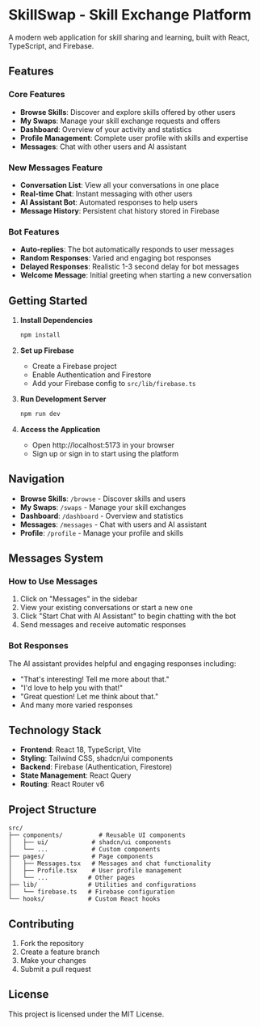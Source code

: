 # SkillSwap - Skill Exchange Platform

A modern web application for skill sharing and learning, built with React, TypeScript, and Firebase.

## Features

### Core Features
- **Browse Skills**: Discover and explore skills offered by other users
- **My Swaps**: Manage your skill exchange requests and offers
- **Dashboard**: Overview of your activity and statistics
- **Profile Management**: Complete user profile with skills and expertise
- **Messages**: Chat with other users and AI assistant

### New Messages Feature
- **Conversation List**: View all your conversations in one place
- **Real-time Chat**: Instant messaging with other users
- **AI Assistant Bot**: Automated responses to help users
- **Message History**: Persistent chat history stored in Firebase

### Bot Features
- **Auto-replies**: The bot automatically responds to user messages
- **Random Responses**: Varied and engaging bot responses
- **Delayed Responses**: Realistic 1-3 second delay for bot messages
- **Welcome Message**: Initial greeting when starting a new conversation

## Getting Started

1. **Install Dependencies**
   ```bash
   npm install
   ```

2. **Set up Firebase**
   - Create a Firebase project
   - Enable Authentication and Firestore
   - Add your Firebase config to `src/lib/firebase.ts`

3. **Run Development Server**
   ```bash
   npm run dev
   ```

4. **Access the Application**
   - Open http://localhost:5173 in your browser
   - Sign up or sign in to start using the platform

## Navigation

- **Browse Skills**: `/browse` - Discover skills and users
- **My Swaps**: `/swaps` - Manage your skill exchanges
- **Dashboard**: `/dashboard` - Overview and statistics
- **Messages**: `/messages` - Chat with users and AI assistant
- **Profile**: `/profile` - Manage your profile and skills

## Messages System

### How to Use Messages
1. Click on "Messages" in the sidebar
2. View your existing conversations or start a new one
3. Click "Start Chat with AI Assistant" to begin chatting with the bot
4. Send messages and receive automatic responses

### Bot Responses
The AI assistant provides helpful and engaging responses including:
- "That's interesting! Tell me more about that."
- "I'd love to help you with that!"
- "Great question! Let me think about that."
- And many more varied responses

## Technology Stack

- **Frontend**: React 18, TypeScript, Vite
- **Styling**: Tailwind CSS, shadcn/ui components
- **Backend**: Firebase (Authentication, Firestore)
- **State Management**: React Query
- **Routing**: React Router v6

## Project Structure

```
src/
├── components/          # Reusable UI components
│   ├── ui/            # shadcn/ui components
│   └── ...            # Custom components
├── pages/             # Page components
│   ├── Messages.tsx   # Messages and chat functionality
│   ├── Profile.tsx    # User profile management
│   └── ...           # Other pages
├── lib/              # Utilities and configurations
│   └── firebase.ts   # Firebase configuration
└── hooks/            # Custom React hooks
```

## Contributing

1. Fork the repository
2. Create a feature branch
3. Make your changes
4. Submit a pull request

## License

This project is licensed under the MIT License.
